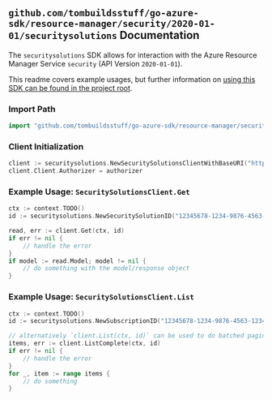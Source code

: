 
## `github.com/tombuildsstuff/go-azure-sdk/resource-manager/security/2020-01-01/securitysolutions` Documentation

The `securitysolutions` SDK allows for interaction with the Azure Resource Manager Service `security` (API Version `2020-01-01`).

This readme covers example usages, but further information on [using this SDK can be found in the project root](https://github.com/tombuildsstuff/go-azure-sdk/tree/main/docs).

### Import Path

```go
import "github.com/tombuildsstuff/go-azure-sdk/resource-manager/security/2020-01-01/securitysolutions"
```


### Client Initialization

```go
client := securitysolutions.NewSecuritySolutionsClientWithBaseURI("https://management.azure.com")
client.Client.Authorizer = authorizer
```


### Example Usage: `SecuritySolutionsClient.Get`

```go
ctx := context.TODO()
id := securitysolutions.NewSecuritySolutionID("12345678-1234-9876-4563-123456789012", "example-resource-group", "locationValue", "securitySolutionValue")

read, err := client.Get(ctx, id)
if err != nil {
	// handle the error
}
if model := read.Model; model != nil {
	// do something with the model/response object
}
```


### Example Usage: `SecuritySolutionsClient.List`

```go
ctx := context.TODO()
id := securitysolutions.NewSubscriptionID("12345678-1234-9876-4563-123456789012")

// alternatively `client.List(ctx, id)` can be used to do batched pagination
items, err := client.ListComplete(ctx, id)
if err != nil {
	// handle the error
}
for _, item := range items {
	// do something
}
```
